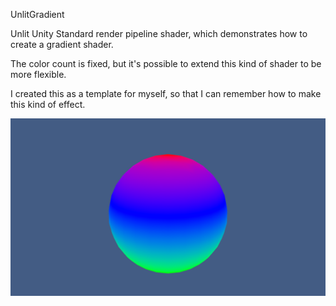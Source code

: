 UnlitGradient

Unlit Unity Standard render pipeline shader, which demonstrates how to create a gradient shader.

The color count is fixed, but it's possible to extend this kind of shader to be more flexible.

I created this as a template for myself, so that I can remember how to make this kind of effect.

![UnlitGradient Shader Image](UnlitAnimatedGradient.png)